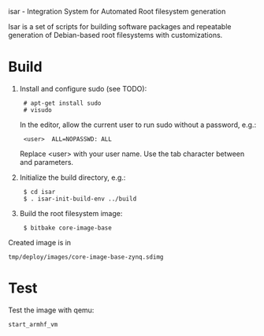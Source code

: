 isar - Integration System for Automated Root filesystem generation

Isar is a set of scripts for building software packages and repeatable
generation of Debian-based root filesystems with customizations.

# Build

1. Install and configure sudo (see TODO):

        # apt-get install sudo
        # visudo

   In the editor, allow the current user to run sudo without a password, e.g.:

        <user>  ALL=NOPASSWD: ALL

   Replace &lt;user> with your user name. Use the tab character between <user>
   and parameters.

1. Initialize the build directory, e.g.:

        $ cd isar
        $ . isar-init-build-env ../build

1. Build the root filesystem image:

        $ bitbake core-image-base

Created image is in

    tmp/deploy/images/core-image-base-zynq.sdimg

# Test

Test the image with qemu:

    start_armhf_vm

